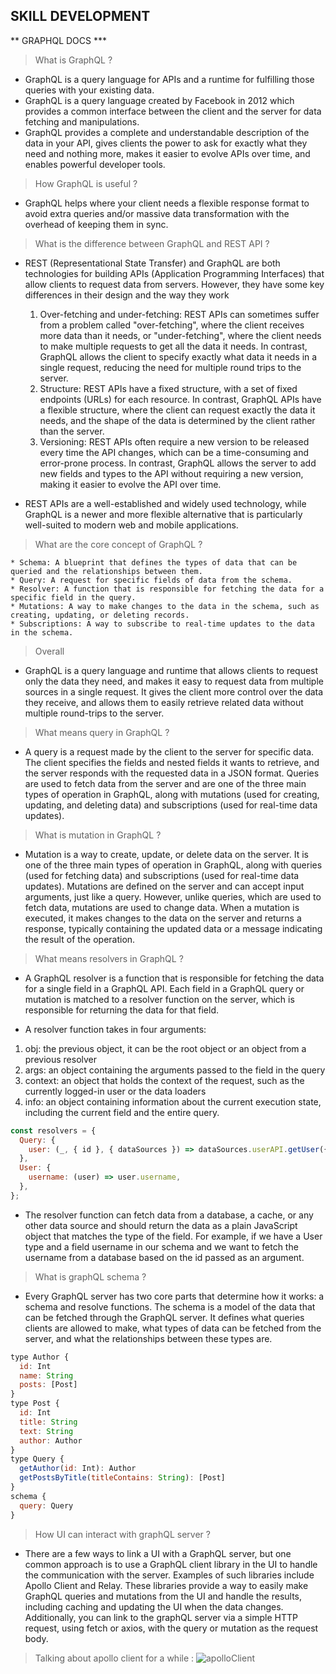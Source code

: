 ## SKILL DEVELOPMENT

** GRAPHQL DOCS \***

> What is GraphQL ?

- GraphQL is a query language for APIs and a runtime for fulfilling those queries with your existing data.
- GraphQL is a query language created by Facebook in 2012 which provides a common interface between the client and the server for data fetching and manipulations.
- GraphQL provides a complete and understandable description of the data in your API, gives clients the power to ask for exactly what they need and nothing more, makes it easier to evolve APIs over time, and enables powerful developer tools.

> How GraphQL is useful ?

- GraphQL helps where your client needs a flexible response format to avoid extra queries and/or massive data transformation with the overhead of keeping them in sync.

> What is the difference between GraphQL and REST API ?

- REST (Representational State Transfer) and GraphQL are both technologies for building APIs (Application Programming Interfaces) that allow clients to request data from servers. However, they have some key differences in their design and the way they work

  1. Over-fetching and under-fetching:
     REST APIs can sometimes suffer from a problem called "over-fetching", where the client receives more data than it needs, or "under-fetching", where the client needs to make multiple requests to get all the data it needs. In contrast, GraphQL allows the client to specify exactly what data it needs in a single request, reducing the need for multiple round trips to the server.
  2. Structure:
     REST APIs have a fixed structure, with a set of fixed endpoints (URLs) for each resource. In contrast, GraphQL APIs have a flexible structure, where the client can request exactly the data it needs, and the shape of the data is determined by the client rather than the server.
  3. Versioning:
     REST APIs often require a new version to be released every time the API changes, which can be a time-consuming and error-prone process. In contrast, GraphQL allows the server to add new fields and types to the API without requiring a new version, making it easier to evolve the API over time.

- REST APIs are a well-established and widely used technology, while GraphQL is a newer and more flexible alternative that is particularly well-suited to modern web and mobile applications.

> What are the core concept of GraphQL ?

    * Schema: A blueprint that defines the types of data that can be queried and the relationships between them.
    * Query: A request for specific fields of data from the schema.
    * Resolver: A function that is responsible for fetching the data for a specific field in the query.
    * Mutations: A way to make changes to the data in the schema, such as creating, updating, or deleting records.
    * Subscriptions: A way to subscribe to real-time updates to the data in the schema.

> Overall

- GraphQL is a query language and runtime that allows clients to request only the data they need, and makes it easy to request data from multiple sources in a single request. It gives the client more control over the data they receive, and allows them to easily retrieve related data without multiple round-trips to the server.

> What means query in GraphQL ?

- A query is a request made by the client to the server for specific data. The client specifies the fields and nested fields it wants to retrieve, and the server responds with the requested data in a JSON format. Queries are used to fetch data from the server and are one of the three main types of operation in GraphQL, along with mutations (used for creating, updating, and deleting data) and subscriptions (used for real-time data updates).

> What is mutation in GraphQL ?

- Mutation is a way to create, update, or delete data on the server. It is one of the three main types of operation in GraphQL, along with queries (used for fetching data) and subscriptions (used for real-time data updates). Mutations are defined on the server and can accept input arguments, just like a query. However, unlike queries, which are used to fetch data, mutations are used to change data. When a mutation is executed, it makes changes to the data on the server and returns a response, typically containing the updated data or a message indicating the result of the operation.

> What means resolvers in GraphQL ?

- A GraphQL resolver is a function that is responsible for fetching the data for a single field in a GraphQL API. Each field in a GraphQL query or mutation is matched to a resolver function on the server, which is responsible for returning the data for that field.

- A resolver function takes in four arguments:

1.  obj: the previous object, it can be the root object or an object from a previous resolver
2.  args: an object containing the arguments passed to the field in the query
3.  context: an object that holds the context of the request, such as the currently logged-in user or the data loaders
4.  info: an object containing information about the current execution state, including the current field and the entire query.

```js
const resolvers = {
  Query: {
    user: (_, { id }, { dataSources }) => dataSources.userAPI.getUser({ id }),
  },
  User: {
    username: (user) => user.username,
  },
};
```

- The resolver function can fetch data from a database, a cache, or any other data source and should return the data as a plain JavaScript object that matches the type of the field.
  For example, if we have a User type and a field username in our schema and we want to fetch the username from a database based on the id passed as an argument.

> What is graphQL schema ?

- Every GraphQL server has two core parts that determine how it works: a schema and resolve functions.
  The schema is a model of the data that can be fetched through the GraphQL server. It defines what queries clients are allowed to make, what types of data can be fetched from the server, and what the relationships between these types are.

```js
type Author {
  id: Int
  name: String
  posts: [Post]
}
type Post {
  id: Int
  title: String
  text: String
  author: Author
}
type Query {
  getAuthor(id: Int): Author
  getPostsByTitle(titleContains: String): [Post]
}
schema {
  query: Query
}
```

> How UI can interact with graphQL server ?

- There are a few ways to link a UI with a GraphQL server, but one common approach is to use a GraphQL client library in the UI to handle the communication with the server. Examples of such libraries include Apollo Client and Relay. These libraries provide a way to easily make GraphQL queries and mutations from the UI and handle the results, including caching and updating the UI when the data changes. Additionally, you can link to the graphQL server via a simple HTTP request, using fetch or axios, with the query or mutation as the request body.

> Talking about apollo client for a while :
> ![apolloClient](https://miro.medium.com/max/1024/0*NGXzvGyEpkaJW4ZY)
